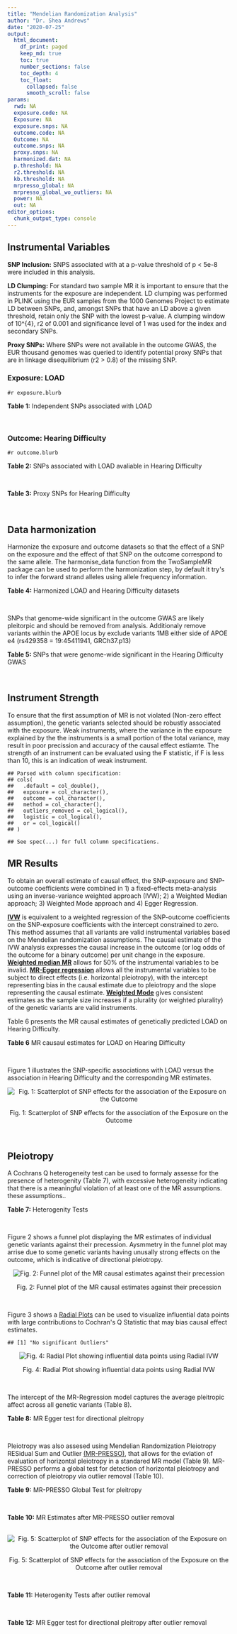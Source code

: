 ```yaml
---
title: "Mendelian Randomization Analysis"
author: "Dr. Shea Andrews"
date: "2020-07-25"
output:
  html_document:
    df_print: paged
    keep_md: true
    toc: true
    number_sections: false
    toc_depth: 4
    toc_float:
      collapsed: false
      smooth_scroll: false
params:
  rwd: NA
  exposure.code: NA
  Exposure: NA
  exposure.snps: NA
  outcome.code: NA
  Outcome: NA
  outcome.snps: NA
  proxy.snps: NA
  harmonized.dat: NA
  p.threshold: NA
  r2.threshold: NA
  kb.threshold: NA
  mrpresso_global: NA
  mrpresso_global_wo_outliers: NA
  power: NA
  out: NA
editor_options:
  chunk_output_type: console
---
```







## Instrumental Variables
**SNP Inclusion:** SNPS associated with at a p-value threshold of p < 5e-8 were included in this analysis.
<br>

**LD Clumping:** For standard two sample MR it is important to ensure that the instruments for the exposure are independent. LD clumping was performed in PLINK using the EUR samples from the 1000 Genomes Project to estimate LD between SNPs, and, amongst SNPs that have an LD above a given threshold, retain only the SNP with the lowest p-value. A clumping window of 10^{4}, r2 of 0.001 and significance level of 1 was used for the index and secondary SNPs.
<br>

**Proxy SNPs:** Where SNPs were not available in the outcome GWAS, the EUR thousand genomes was queried to identify potential proxy SNPs that are in linkage disequilibrium (r2 > 0.8) of the missing SNP.
<br>

### Exposure: LOAD
`#r exposure.blurb`
<br>

**Table 1:** Independent SNPs associated with LOAD
<div data-pagedtable="false">
  <script data-pagedtable-source type="application/json">
{"columns":[{"label":["SNP"],"name":[1],"type":["chr"],"align":["left"]},{"label":["CHROM"],"name":[2],"type":["dbl"],"align":["right"]},{"label":["POS"],"name":[3],"type":["dbl"],"align":["right"]},{"label":["REF"],"name":[4],"type":["chr"],"align":["left"]},{"label":["ALT"],"name":[5],"type":["chr"],"align":["left"]},{"label":["AF"],"name":[6],"type":["dbl"],"align":["right"]},{"label":["BETA"],"name":[7],"type":["dbl"],"align":["right"]},{"label":["SE"],"name":[8],"type":["dbl"],"align":["right"]},{"label":["Z"],"name":[9],"type":["dbl"],"align":["right"]},{"label":["P"],"name":[10],"type":["dbl"],"align":["right"]},{"label":["N"],"name":[11],"type":["dbl"],"align":["right"]},{"label":["TRAIT"],"name":[12],"type":["chr"],"align":["left"]}],"data":[{"1":"rs679515","2":"1","3":"207750568","4":"T","5":"C","6":"0.8126","7":"-0.1508","8":"0.0183","9":"-8.240440","10":"1.555000e-16","11":"63926","12":"LOAD"},{"1":"rs6733839","2":"2","3":"127892810","4":"C","5":"T","6":"0.4067","7":"0.1693","8":"0.0154","9":"10.993506","10":"4.022000e-28","11":"63926","12":"LOAD"},{"1":"rs34665982","2":"6","3":"32560306","4":"T","5":"C","6":"0.5213","7":"-0.0967","8":"0.0166","9":"-5.825300","10":"5.798000e-09","11":"63926","12":"LOAD"},{"1":"rs114812713","2":"6","3":"41034000","4":"G","5":"C","6":"0.0301","7":"0.2980","8":"0.0431","9":"6.914153","10":"4.467000e-12","11":"63926","12":"LOAD"},{"1":"rs1385742","2":"6","3":"47595155","4":"A","5":"T","6":"0.6344","7":"-0.0876","8":"0.0157","9":"-5.579620","10":"2.232000e-08","11":"63926","12":"LOAD"},{"1":"rs11767557","2":"7","3":"143109139","4":"T","5":"C","6":"0.1968","7":"-0.1028","8":"0.0182","9":"-5.648350","10":"1.561000e-08","11":"63926","12":"LOAD"},{"1":"rs73223431","2":"8","3":"27219987","4":"C","5":"T","6":"0.3669","7":"0.0936","8":"0.0153","9":"6.117647","10":"8.342000e-10","11":"63926","12":"LOAD"},{"1":"rs867230","2":"8","3":"27468503","4":"C","5":"A","6":"0.6029","7":"0.1333","8":"0.0158","9":"8.436709","10":"3.492000e-17","11":"63926","12":"LOAD"},{"1":"rs12416487","2":"10","3":"11721057","4":"A","5":"T","6":"0.6519","7":"0.0850","8":"0.0154","9":"5.519480","10":"3.417000e-08","11":"63926","12":"LOAD"},{"1":"rs3740688","2":"11","3":"47380340","4":"G","5":"T","6":"0.5524","7":"0.0935","8":"0.0144","9":"6.493056","10":"9.702000e-11","11":"63926","12":"LOAD"},{"1":"rs1582763","2":"11","3":"60021948","4":"G","5":"A","6":"0.3729","7":"-0.1232","8":"0.0149","9":"-8.268456","10":"1.186000e-16","11":"63926","12":"LOAD"},{"1":"rs3851179","2":"11","3":"85868640","4":"T","5":"C","6":"0.6410","7":"0.1198","8":"0.0148","9":"8.094590","10":"5.809000e-16","11":"63926","12":"LOAD"},{"1":"rs11218343","2":"11","3":"121435587","4":"T","5":"C","6":"0.0401","7":"-0.2053","8":"0.0369","9":"-5.563690","10":"2.633000e-08","11":"63926","12":"LOAD"},{"1":"rs12590654","2":"14","3":"92938855","4":"G","5":"A","6":"0.3353","7":"-0.0906","8":"0.0157","9":"-5.770701","10":"8.729000e-09","11":"63926","12":"LOAD"},{"1":"rs12151021","2":"19","3":"1050874","4":"A","5":"G","6":"0.6753","7":"-0.1071","8":"0.0169","9":"-6.337280","10":"2.562000e-10","11":"63926","12":"LOAD"},{"1":"rs111358663","2":"19","3":"45196958","4":"T","5":"A","6":"0.0111","7":"-0.5369","8":"0.0795","9":"-6.753459","10":"1.436000e-11","11":"63926","12":"LOAD"},{"1":"rs4803765","2":"19","3":"45358448","4":"C","5":"T","6":"0.0243","7":"0.7165","8":"0.0610","9":"11.745902","10":"7.131000e-32","11":"63926","12":"LOAD"},{"1":"rs12972156","2":"19","3":"45387459","4":"C","5":"G","6":"0.2027","7":"0.9653","8":"0.0189","9":"51.074100","10":"2.225074e-308","11":"63926","12":"LOAD"},{"1":"rs117310449","2":"19","3":"45393516","4":"C","5":"T","6":"0.0130","7":"0.9879","8":"0.0691","9":"14.296671","10":"2.275000e-46","11":"63926","12":"LOAD"},{"1":"rs73033507","2":"19","3":"45431403","4":"C","5":"T","6":"0.0239","7":"-0.3620","8":"0.0657","9":"-5.509893","10":"3.646000e-08","11":"63926","12":"LOAD"},{"1":"rs114533385","2":"19","3":"45436753","4":"C","5":"T","6":"0.0210","7":"0.8281","8":"0.0661","9":"12.527988","10":"5.434000e-36","11":"63926","12":"LOAD"},{"1":"rs139995984","2":"19","3":"45574482","4":"G","5":"C","6":"0.0155","7":"-0.5343","8":"0.0879","9":"-6.078498","10":"1.192000e-09","11":"63926","12":"LOAD"}],"options":{"columns":{"min":{},"max":[10]},"rows":{"min":[10],"max":[10]},"pages":{}}}
  </script>
</div>
<br>

### Outcome: Hearing Difficulty
`#r outcome.blurb`
<br>

**Table 2:** SNPs associated with LOAD avaliable in Hearing Difficulty
<div data-pagedtable="false">
  <script data-pagedtable-source type="application/json">
{"columns":[{"label":["SNP"],"name":[1],"type":["chr"],"align":["left"]},{"label":["CHROM"],"name":[2],"type":["dbl"],"align":["right"]},{"label":["POS"],"name":[3],"type":["dbl"],"align":["right"]},{"label":["REF"],"name":[4],"type":["chr"],"align":["left"]},{"label":["ALT"],"name":[5],"type":["chr"],"align":["left"]},{"label":["AF"],"name":[6],"type":["dbl"],"align":["right"]},{"label":["BETA"],"name":[7],"type":["dbl"],"align":["right"]},{"label":["SE"],"name":[8],"type":["dbl"],"align":["right"]},{"label":["Z"],"name":[9],"type":["dbl"],"align":["right"]},{"label":["P"],"name":[10],"type":["dbl"],"align":["right"]},{"label":["N"],"name":[11],"type":["dbl"],"align":["right"]},{"label":["TRAIT"],"name":[12],"type":["chr"],"align":["left"]}],"data":[{"1":"rs679515","2":"1","3":"207750568","4":"T","5":"C","6":"0.822475","7":"-0.002313600","8":"0.00172481","9":"-1.341370","10":"0.180","11":"250389","12":"Hearing_Difficulty"},{"1":"rs6733839","2":"2","3":"127892810","4":"C","5":"T","6":"0.392564","7":"0.002783530","8":"0.00137094","9":"2.030380","10":"0.042","11":"250389","12":"Hearing_Difficulty"},{"1":"rs34665982","2":"6","3":"32560306","4":"T","5":"C","6":"0.560524","7":"0.001473400","8":"0.00132923","9":"1.108460","10":"0.270","11":"250389","12":"Hearing_Difficulty"},{"1":"rs114812713","2":"6","3":"41034000","4":"G","5":"C","6":"0.026655","7":"0.004620500","8":"0.00416719","9":"1.108780","10":"0.270","11":"250389","12":"Hearing_Difficulty"},{"1":"rs1385742","2":"6","3":"47595155","4":"A","5":"T","6":"0.647132","7":"-0.001163960","8":"0.00139644","9":"-0.833520","10":"0.400","11":"250389","12":"Hearing_Difficulty"},{"1":"rs11767557","2":"7","3":"143109139","4":"T","5":"C","6":"0.214293","7":"-0.000904002","8":"0.00160615","9":"-0.562838","10":"0.570","11":"250389","12":"Hearing_Difficulty"},{"1":"rs73223431","2":"8","3":"27219987","4":"C","5":"T","6":"0.366373","7":"-0.000432550","8":"0.00137058","9":"-0.315596","10":"0.750","11":"250389","12":"Hearing_Difficulty"},{"1":"rs867230","2":"8","3":"27468503","4":"C","5":"A","6":"0.586828","7":"0.002898550","8":"0.00135090","9":"2.145640","10":"0.032","11":"250389","12":"Hearing_Difficulty"},{"1":"rs12416487","2":"10","3":"11721057","4":"A","5":"T","6":"0.657233","7":"-0.002473270","8":"0.00139040","9":"-1.778820","10":"0.075","11":"250389","12":"Hearing_Difficulty"},{"1":"rs3740688","2":"11","3":"47380340","4":"G","5":"T","6":"0.544018","7":"0.002175910","8":"0.00132806","9":"1.638410","10":"0.100","11":"250389","12":"Hearing_Difficulty"},{"1":"rs1582763","2":"11","3":"60021948","4":"G","5":"A","6":"0.380316","7":"-0.003224680","8":"0.00135984","9":"-2.371370","10":"0.018","11":"250389","12":"Hearing_Difficulty"},{"1":"rs3851179","2":"11","3":"85868640","4":"T","5":"C","6":"0.628284","7":"-0.000187229","8":"0.00136368","9":"-0.137297","10":"0.890","11":"250389","12":"Hearing_Difficulty"},{"1":"rs11218343","2":"11","3":"121435587","4":"T","5":"C","6":"0.037339","7":"0.001421820","8":"0.00348571","9":"0.407900","10":"0.680","11":"250389","12":"Hearing_Difficulty"},{"1":"rs12590654","2":"14","3":"92938855","4":"G","5":"A","6":"0.339705","7":"0.002277520","8":"0.00140235","9":"1.624070","10":"0.100","11":"250389","12":"Hearing_Difficulty"},{"1":"rs12151021","2":"19","3":"1050874","4":"A","5":"G","6":"0.674505","7":"0.001812200","8":"0.00141490","9":"1.280800","10":"0.200","11":"250389","12":"Hearing_Difficulty"},{"1":"rs111358663","2":"19","3":"45196958","4":"T","5":"A","6":"0.015890","7":"0.007170420","8":"0.00536153","9":"1.337380","10":"0.180","11":"250389","12":"Hearing_Difficulty"},{"1":"rs4803765","2":"19","3":"45358448","4":"C","5":"T","6":"0.009395","7":"0.005230240","8":"0.00760186","9":"0.688021","10":"0.490","11":"250389","12":"Hearing_Difficulty"},{"1":"rs12972156","2":"19","3":"45387459","4":"C","5":"G","6":"0.148626","7":"0.001232550","8":"0.00187061","9":"0.658903","10":"0.510","11":"250389","12":"Hearing_Difficulty"},{"1":"rs117310449","2":"19","3":"45393516","4":"C","5":"T","6":"0.011970","7":"-0.004624800","8":"0.00610451","9":"-0.757604","10":"0.450","11":"250389","12":"Hearing_Difficulty"},{"1":"rs73033507","2":"19","3":"45431403","4":"C","5":"T","6":"0.038781","7":"0.003775510","8":"0.00347531","9":"1.086380","10":"0.280","11":"250389","12":"Hearing_Difficulty"},{"1":"rs114533385","2":"19","3":"45436753","4":"C","5":"T","6":"0.011043","7":"0.000671419","8":"0.00650306","9":"0.103247","10":"0.920","11":"250389","12":"Hearing_Difficulty"},{"1":"rs139995984","2":"19","3":"45574482","4":"G","5":"C","6":"0.013652","7":"-0.003783860","8":"0.00635591","9":"-0.595329","10":"0.550","11":"250389","12":"Hearing_Difficulty"}],"options":{"columns":{"min":{},"max":[10]},"rows":{"min":[10],"max":[10]},"pages":{}}}
  </script>
</div>
<br>

**Table 3:** Proxy SNPs for Hearing Difficulty
<div data-pagedtable="false">
  <script data-pagedtable-source type="application/json">
{"columns":[{"label":["proxy.outcome"],"name":[1],"type":["lgl"],"align":["right"]},{"label":["target_snp"],"name":[2],"type":["lgl"],"align":["right"]},{"label":["proxy_snp"],"name":[3],"type":["lgl"],"align":["right"]},{"label":["ld.r2"],"name":[4],"type":["lgl"],"align":["right"]},{"label":["Dprime"],"name":[5],"type":["lgl"],"align":["right"]},{"label":["ref.proxy"],"name":[6],"type":["lgl"],"align":["right"]},{"label":["alt.proxy"],"name":[7],"type":["lgl"],"align":["right"]},{"label":["CHROM"],"name":[8],"type":["lgl"],"align":["right"]},{"label":["POS"],"name":[9],"type":["lgl"],"align":["right"]},{"label":["ALT.proxy"],"name":[10],"type":["lgl"],"align":["right"]},{"label":["REF.proxy"],"name":[11],"type":["lgl"],"align":["right"]},{"label":["AF"],"name":[12],"type":["lgl"],"align":["right"]},{"label":["BETA"],"name":[13],"type":["lgl"],"align":["right"]},{"label":["SE"],"name":[14],"type":["lgl"],"align":["right"]},{"label":["P"],"name":[15],"type":["lgl"],"align":["right"]},{"label":["N"],"name":[16],"type":["lgl"],"align":["right"]},{"label":["ref"],"name":[17],"type":["lgl"],"align":["right"]},{"label":["alt"],"name":[18],"type":["lgl"],"align":["right"]},{"label":["ALT"],"name":[19],"type":["lgl"],"align":["right"]},{"label":["REF"],"name":[20],"type":["lgl"],"align":["right"]},{"label":["PHASE"],"name":[21],"type":["lgl"],"align":["right"]}],"data":[{"1":"NA","2":"NA","3":"NA","4":"NA","5":"NA","6":"NA","7":"NA","8":"NA","9":"NA","10":"NA","11":"NA","12":"NA","13":"NA","14":"NA","15":"NA","16":"NA","17":"NA","18":"NA","19":"NA","20":"NA","21":"NA"}],"options":{"columns":{"min":{},"max":[10]},"rows":{"min":[10],"max":[10]},"pages":{}}}
  </script>
</div>
<br>

## Data harmonization
Harmonize the exposure and outcome datasets so that the effect of a SNP on the exposure and the effect of that SNP on the outcome correspond to the same allele. The harmonise_data function from the TwoSampleMR package can be used to perform the harmonization step, by default it try's to infer the forward strand alleles using allele frequency information.
<br>

**Table 4:** Harmonized LOAD and Hearing Difficulty datasets
<div data-pagedtable="false">
  <script data-pagedtable-source type="application/json">
{"columns":[{"label":["SNP"],"name":[1],"type":["chr"],"align":["left"]},{"label":["effect_allele.exposure"],"name":[2],"type":["chr"],"align":["left"]},{"label":["other_allele.exposure"],"name":[3],"type":["chr"],"align":["left"]},{"label":["effect_allele.outcome"],"name":[4],"type":["chr"],"align":["left"]},{"label":["other_allele.outcome"],"name":[5],"type":["chr"],"align":["left"]},{"label":["beta.exposure"],"name":[6],"type":["dbl"],"align":["right"]},{"label":["beta.outcome"],"name":[7],"type":["dbl"],"align":["right"]},{"label":["eaf.exposure"],"name":[8],"type":["dbl"],"align":["right"]},{"label":["eaf.outcome"],"name":[9],"type":["dbl"],"align":["right"]},{"label":["remove"],"name":[10],"type":["lgl"],"align":["right"]},{"label":["palindromic"],"name":[11],"type":["lgl"],"align":["right"]},{"label":["ambiguous"],"name":[12],"type":["lgl"],"align":["right"]},{"label":["id.outcome"],"name":[13],"type":["chr"],"align":["left"]},{"label":["chr.outcome"],"name":[14],"type":["dbl"],"align":["right"]},{"label":["pos.outcome"],"name":[15],"type":["dbl"],"align":["right"]},{"label":["se.outcome"],"name":[16],"type":["dbl"],"align":["right"]},{"label":["z.outcome"],"name":[17],"type":["dbl"],"align":["right"]},{"label":["pval.outcome"],"name":[18],"type":["dbl"],"align":["right"]},{"label":["samplesize.outcome"],"name":[19],"type":["dbl"],"align":["right"]},{"label":["outcome"],"name":[20],"type":["chr"],"align":["left"]},{"label":["mr_keep.outcome"],"name":[21],"type":["lgl"],"align":["right"]},{"label":["pval_origin.outcome"],"name":[22],"type":["chr"],"align":["left"]},{"label":["chr.exposure"],"name":[23],"type":["dbl"],"align":["right"]},{"label":["pos.exposure"],"name":[24],"type":["dbl"],"align":["right"]},{"label":["se.exposure"],"name":[25],"type":["dbl"],"align":["right"]},{"label":["z.exposure"],"name":[26],"type":["dbl"],"align":["right"]},{"label":["pval.exposure"],"name":[27],"type":["dbl"],"align":["right"]},{"label":["samplesize.exposure"],"name":[28],"type":["dbl"],"align":["right"]},{"label":["exposure"],"name":[29],"type":["chr"],"align":["left"]},{"label":["mr_keep.exposure"],"name":[30],"type":["lgl"],"align":["right"]},{"label":["pval_origin.exposure"],"name":[31],"type":["chr"],"align":["left"]},{"label":["id.exposure"],"name":[32],"type":["chr"],"align":["left"]},{"label":["action"],"name":[33],"type":["dbl"],"align":["right"]},{"label":["mr_keep"],"name":[34],"type":["lgl"],"align":["right"]},{"label":["pt"],"name":[35],"type":["dbl"],"align":["right"]},{"label":["pleitropy_keep"],"name":[36],"type":["lgl"],"align":["right"]},{"label":["mrpresso_RSSobs"],"name":[37],"type":["dbl"],"align":["right"]},{"label":["mrpresso_pval"],"name":[38],"type":["dbl"],"align":["right"]},{"label":["mrpresso_keep"],"name":[39],"type":["lgl"],"align":["right"]}],"data":[{"1":"rs111358663","2":"A","3":"T","4":"A","5":"T","6":"-0.5369","7":"0.007170420","8":"0.0111","9":"0.015890","10":"FALSE","11":"TRUE","12":"FALSE","13":"EtNICx","14":"19","15":"45196958","16":"0.00536153","17":"1.337380","18":"0.180","19":"250389","20":"Wells2019hdiff","21":"TRUE","22":"reported","23":"19","24":"45196958","25":"0.0795","26":"-6.753459","27":"1.436e-11","28":"63926","29":"Kunkle2019load","30":"TRUE","31":"reported","32":"nxN7Xd","33":"2","34":"TRUE","35":"5e-08","36":"FALSE","37":"NA","38":"NA","39":"NA"},{"1":"rs11218343","2":"C","3":"T","4":"C","5":"T","6":"-0.2053","7":"0.001421820","8":"0.0401","9":"0.037339","10":"FALSE","11":"FALSE","12":"FALSE","13":"EtNICx","14":"11","15":"121435587","16":"0.00348571","17":"0.407900","18":"0.680","19":"250389","20":"Wells2019hdiff","21":"TRUE","22":"reported","23":"11","24":"121435587","25":"0.0369","26":"-5.563690","27":"2.633e-08","28":"63926","29":"Kunkle2019load","30":"TRUE","31":"reported","32":"nxN7Xd","33":"2","34":"TRUE","35":"5e-08","36":"TRUE","37":"8.446995e-06","38":"1.0000","39":"TRUE"},{"1":"rs114533385","2":"T","3":"C","4":"T","5":"C","6":"0.8281","7":"0.000671419","8":"0.0210","9":"0.011043","10":"FALSE","11":"FALSE","12":"FALSE","13":"EtNICx","14":"19","15":"45436753","16":"0.00650306","17":"0.103247","18":"0.920","19":"250389","20":"Wells2019hdiff","21":"TRUE","22":"reported","23":"19","24":"45436753","25":"0.0661","26":"12.527988","27":"5.434e-36","28":"63926","29":"Kunkle2019load","30":"TRUE","31":"reported","32":"nxN7Xd","33":"2","34":"TRUE","35":"5e-08","36":"FALSE","37":"NA","38":"NA","39":"NA"},{"1":"rs114812713","2":"C","3":"G","4":"C","5":"G","6":"0.2980","7":"0.004620500","8":"0.0301","9":"0.026655","10":"FALSE","11":"TRUE","12":"FALSE","13":"EtNICx","14":"6","15":"41034000","16":"0.00416719","17":"1.108780","18":"0.270","19":"250389","20":"Wells2019hdiff","21":"TRUE","22":"reported","23":"6","24":"41034000","25":"0.0431","26":"6.914153","27":"4.467e-12","28":"63926","29":"Kunkle2019load","30":"TRUE","31":"reported","32":"nxN7Xd","33":"2","34":"TRUE","35":"5e-08","36":"TRUE","37":"7.689907e-06","38":"1.0000","39":"TRUE"},{"1":"rs117310449","2":"T","3":"C","4":"T","5":"C","6":"0.9879","7":"-0.004624800","8":"0.0130","9":"0.011970","10":"FALSE","11":"FALSE","12":"FALSE","13":"EtNICx","14":"19","15":"45393516","16":"0.00610451","17":"-0.757604","18":"0.450","19":"250389","20":"Wells2019hdiff","21":"TRUE","22":"reported","23":"19","24":"45393516","25":"0.0691","26":"14.296671","27":"2.275e-46","28":"63926","29":"Kunkle2019load","30":"TRUE","31":"reported","32":"nxN7Xd","33":"2","34":"TRUE","35":"5e-08","36":"FALSE","37":"NA","38":"NA","39":"NA"},{"1":"rs11767557","2":"C","3":"T","4":"C","5":"T","6":"-0.1028","7":"-0.000904002","8":"0.1968","9":"0.214293","10":"FALSE","11":"FALSE","12":"FALSE","13":"EtNICx","14":"7","15":"143109139","16":"0.00160615","17":"-0.562838","18":"0.570","19":"250389","20":"Wells2019hdiff","21":"TRUE","22":"reported","23":"7","24":"143109139","25":"0.0182","26":"-5.648350","27":"1.561e-08","28":"63926","29":"Kunkle2019load","30":"TRUE","31":"reported","32":"nxN7Xd","33":"2","34":"TRUE","35":"5e-08","36":"TRUE","37":"5.031461e-08","38":"1.0000","39":"TRUE"},{"1":"rs12151021","2":"G","3":"A","4":"G","5":"A","6":"-0.1071","7":"0.001812200","8":"0.6753","9":"0.674505","10":"FALSE","11":"FALSE","12":"FALSE","13":"EtNICx","14":"19","15":"1050874","16":"0.00141490","17":"1.280800","18":"0.200","19":"250389","20":"Wells2019hdiff","21":"TRUE","22":"reported","23":"19","24":"1050874","25":"0.0169","26":"-6.337280","27":"2.562e-10","28":"63926","29":"Kunkle2019load","30":"TRUE","31":"reported","32":"nxN7Xd","33":"2","34":"TRUE","35":"5e-08","36":"TRUE","37":"7.264688e-06","38":"0.8730","39":"TRUE"},{"1":"rs12416487","2":"T","3":"A","4":"T","5":"A","6":"0.0850","7":"-0.002473270","8":"0.6519","9":"0.657233","10":"FALSE","11":"TRUE","12":"FALSE","13":"EtNICx","14":"10","15":"11721057","16":"0.00139040","17":"-1.778820","18":"0.075","19":"250389","20":"Wells2019hdiff","21":"TRUE","22":"reported","23":"10","24":"11721057","25":"0.0154","26":"5.519480","27":"3.417e-08","28":"63926","29":"Kunkle2019load","30":"TRUE","31":"reported","32":"nxN7Xd","33":"2","34":"TRUE","35":"5e-08","36":"TRUE","37":"1.004747e-05","38":"0.4005","39":"TRUE"},{"1":"rs12590654","2":"A","3":"G","4":"A","5":"G","6":"-0.0906","7":"0.002277520","8":"0.3353","9":"0.339705","10":"FALSE","11":"FALSE","12":"FALSE","13":"EtNICx","14":"14","15":"92938855","16":"0.00140235","17":"1.624070","18":"0.100","19":"250389","20":"Wells2019hdiff","21":"TRUE","22":"reported","23":"14","24":"92938855","25":"0.0157","26":"-5.770701","27":"8.729e-09","28":"63926","29":"Kunkle2019load","30":"TRUE","31":"reported","32":"nxN7Xd","33":"2","34":"TRUE","35":"5e-08","36":"TRUE","37":"9.118383e-06","38":"0.5265","39":"TRUE"},{"1":"rs12972156","2":"G","3":"C","4":"G","5":"C","6":"0.9653","7":"0.001232550","8":"0.2027","9":"0.148626","10":"FALSE","11":"TRUE","12":"FALSE","13":"EtNICx","14":"19","15":"45387459","16":"0.00187061","17":"0.658903","18":"0.510","19":"250389","20":"Wells2019hdiff","21":"TRUE","22":"reported","23":"19","24":"45387459","25":"0.0189","26":"51.074100","27":"1.000e-200","28":"63926","29":"Kunkle2019load","30":"TRUE","31":"reported","32":"nxN7Xd","33":"2","34":"TRUE","35":"5e-08","36":"FALSE","37":"NA","38":"NA","39":"NA"},{"1":"rs1385742","2":"T","3":"A","4":"T","5":"A","6":"-0.0876","7":"-0.001163960","8":"0.6344","9":"0.647132","10":"FALSE","11":"TRUE","12":"FALSE","13":"EtNICx","14":"6","15":"47595155","16":"0.00139644","17":"-0.833520","18":"0.400","19":"250389","20":"Wells2019hdiff","21":"TRUE","22":"reported","23":"6","24":"47595155","25":"0.0157","26":"-5.579620","27":"2.232e-08","28":"63926","29":"Kunkle2019load","30":"TRUE","31":"reported","32":"nxN7Xd","33":"2","34":"TRUE","35":"5e-08","36":"TRUE","37":"3.620118e-07","38":"1.0000","39":"TRUE"},{"1":"rs139995984","2":"C","3":"G","4":"C","5":"G","6":"-0.5343","7":"-0.003783860","8":"0.0155","9":"0.013652","10":"FALSE","11":"TRUE","12":"FALSE","13":"EtNICx","14":"19","15":"45574482","16":"0.00635591","17":"-0.595329","18":"0.550","19":"250389","20":"Wells2019hdiff","21":"TRUE","22":"reported","23":"19","24":"45574482","25":"0.0879","26":"-6.078498","27":"1.192e-09","28":"63926","29":"Kunkle2019load","30":"TRUE","31":"reported","32":"nxN7Xd","33":"2","34":"TRUE","35":"5e-08","36":"FALSE","37":"NA","38":"NA","39":"NA"},{"1":"rs1582763","2":"A","3":"G","4":"A","5":"G","6":"-0.1232","7":"-0.003224680","8":"0.3729","9":"0.380316","10":"FALSE","11":"FALSE","12":"FALSE","13":"EtNICx","14":"11","15":"60021948","16":"0.00135984","17":"-2.371370","18":"0.018","19":"250389","20":"Wells2019hdiff","21":"TRUE","22":"reported","23":"11","24":"60021948","25":"0.0149","26":"-8.268456","27":"1.186e-16","28":"63926","29":"Kunkle2019load","30":"TRUE","31":"reported","32":"nxN7Xd","33":"2","34":"TRUE","35":"5e-08","36":"TRUE","37":"6.909318e-06","38":"0.8415","39":"TRUE"},{"1":"rs34665982","2":"C","3":"T","4":"C","5":"T","6":"-0.0967","7":"0.001473400","8":"0.5213","9":"0.560524","10":"FALSE","11":"FALSE","12":"FALSE","13":"EtNICx","14":"6","15":"32560306","16":"0.00132923","17":"1.108460","18":"0.270","19":"250389","20":"Wells2019hdiff","21":"TRUE","22":"reported","23":"6","24":"32560306","25":"0.0166","26":"-5.825300","27":"5.798e-09","28":"63926","29":"Kunkle2019load","30":"TRUE","31":"reported","32":"nxN7Xd","33":"2","34":"TRUE","35":"5e-08","36":"TRUE","37":"5.057897e-06","38":"1.0000","39":"TRUE"},{"1":"rs3740688","2":"T","3":"G","4":"T","5":"G","6":"0.0935","7":"0.002175910","8":"0.5524","9":"0.544018","10":"FALSE","11":"FALSE","12":"FALSE","13":"EtNICx","14":"11","15":"47380340","16":"0.00132806","17":"1.638410","18":"0.100","19":"250389","20":"Wells2019hdiff","21":"TRUE","22":"reported","23":"11","24":"47380340","25":"0.0144","26":"6.493056","27":"9.702e-11","28":"63926","29":"Kunkle2019load","30":"TRUE","31":"reported","32":"nxN7Xd","33":"2","34":"TRUE","35":"5e-08","36":"TRUE","37":"2.674111e-06","38":"1.0000","39":"TRUE"},{"1":"rs3851179","2":"C","3":"T","4":"C","5":"T","6":"0.1198","7":"-0.000187229","8":"0.6410","9":"0.628284","10":"FALSE","11":"FALSE","12":"FALSE","13":"EtNICx","14":"11","15":"85868640","16":"0.00136368","17":"-0.137297","18":"0.890","19":"250389","20":"Wells2019hdiff","21":"TRUE","22":"reported","23":"11","24":"85868640","25":"0.0148","26":"8.094590","27":"5.809e-16","28":"63926","29":"Kunkle2019load","30":"TRUE","31":"reported","32":"nxN7Xd","33":"2","34":"TRUE","35":"5e-08","36":"TRUE","37":"1.165646e-06","38":"1.0000","39":"TRUE"},{"1":"rs4803765","2":"T","3":"C","4":"T","5":"C","6":"0.7165","7":"0.005230240","8":"0.0243","9":"0.009395","10":"FALSE","11":"FALSE","12":"FALSE","13":"EtNICx","14":"19","15":"45358448","16":"0.00760186","17":"0.688021","18":"0.490","19":"250389","20":"Wells2019hdiff","21":"TRUE","22":"reported","23":"19","24":"45358448","25":"0.0610","26":"11.745902","27":"7.131e-32","28":"63926","29":"Kunkle2019load","30":"TRUE","31":"reported","32":"nxN7Xd","33":"2","34":"TRUE","35":"5e-08","36":"FALSE","37":"NA","38":"NA","39":"NA"},{"1":"rs6733839","2":"T","3":"C","4":"T","5":"C","6":"0.1693","7":"0.002783530","8":"0.4067","9":"0.392564","10":"FALSE","11":"FALSE","12":"FALSE","13":"EtNICx","14":"2","15":"127892810","16":"0.00137094","17":"2.030380","18":"0.042","19":"250389","20":"Wells2019hdiff","21":"TRUE","22":"reported","23":"2","24":"127892810","25":"0.0154","26":"10.993506","27":"4.022e-28","28":"63926","29":"Kunkle2019load","30":"TRUE","31":"reported","32":"nxN7Xd","33":"2","34":"TRUE","35":"5e-08","36":"TRUE","37":"3.874082e-06","38":"1.0000","39":"TRUE"},{"1":"rs679515","2":"C","3":"T","4":"C","5":"T","6":"-0.1508","7":"-0.002313600","8":"0.8126","9":"0.822475","10":"FALSE","11":"FALSE","12":"FALSE","13":"EtNICx","14":"1","15":"207750568","16":"0.00172481","17":"-1.341370","18":"0.180","19":"250389","20":"Wells2019hdiff","21":"TRUE","22":"reported","23":"1","24":"207750568","25":"0.0183","26":"-8.240440","27":"1.555e-16","28":"63926","29":"Kunkle2019load","30":"TRUE","31":"reported","32":"nxN7Xd","33":"2","34":"TRUE","35":"5e-08","36":"TRUE","37":"2.010131e-06","38":"1.0000","39":"TRUE"},{"1":"rs73033507","2":"T","3":"C","4":"T","5":"C","6":"-0.3620","7":"0.003775510","8":"0.0239","9":"0.038781","10":"FALSE","11":"FALSE","12":"FALSE","13":"EtNICx","14":"19","15":"45431403","16":"0.00347531","17":"1.086380","18":"0.280","19":"250389","20":"Wells2019hdiff","21":"TRUE","22":"reported","23":"19","24":"45431403","25":"0.0657","26":"-5.509893","27":"3.646e-08","28":"63926","29":"Kunkle2019load","30":"TRUE","31":"reported","32":"nxN7Xd","33":"2","34":"TRUE","35":"5e-08","36":"FALSE","37":"NA","38":"NA","39":"NA"},{"1":"rs73223431","2":"T","3":"C","4":"T","5":"C","6":"0.0936","7":"-0.000432550","8":"0.3669","9":"0.366373","10":"FALSE","11":"FALSE","12":"FALSE","13":"EtNICx","14":"8","15":"27219987","16":"0.00137058","17":"-0.315596","18":"0.750","19":"250389","20":"Wells2019hdiff","21":"TRUE","22":"reported","23":"8","24":"27219987","25":"0.0153","26":"6.117647","27":"8.342e-10","28":"63926","29":"Kunkle2019load","30":"TRUE","31":"reported","32":"nxN7Xd","33":"2","34":"TRUE","35":"5e-08","36":"TRUE","37":"1.245160e-06","38":"1.0000","39":"TRUE"},{"1":"rs867230","2":"A","3":"C","4":"A","5":"C","6":"0.1333","7":"0.002898550","8":"0.6029","9":"0.586828","10":"FALSE","11":"FALSE","12":"FALSE","13":"EtNICx","14":"8","15":"27468503","16":"0.00135090","17":"2.145640","18":"0.032","19":"250389","20":"Wells2019hdiff","21":"TRUE","22":"reported","23":"8","24":"27468503","25":"0.0158","26":"8.436709","27":"3.492e-17","28":"63926","29":"Kunkle2019load","30":"TRUE","31":"reported","32":"nxN7Xd","33":"2","34":"TRUE","35":"5e-08","36":"TRUE","37":"5.003561e-06","38":"1.0000","39":"TRUE"}],"options":{"columns":{"min":{},"max":[10]},"rows":{"min":[10],"max":[10]},"pages":{}}}
  </script>
</div>
<br>

SNPs that genome-wide significant in the outcome GWAS are likely pleitorpic and should be removed from analysis. Additionaly remove variants within the APOE locus by exclude variants 1MB either side of APOE e4 (rs429358 = 19:45411941, GRCh37.p13)
<br>


**Table 5:** SNPs that were genome-wide significant in the Hearing Difficulty GWAS
<div data-pagedtable="false">
  <script data-pagedtable-source type="application/json">
{"columns":[{"label":["SNP"],"name":[1],"type":["chr"],"align":["left"]},{"label":["chr.outcome"],"name":[2],"type":["dbl"],"align":["right"]},{"label":["pos.outcome"],"name":[3],"type":["dbl"],"align":["right"]},{"label":["pval.exposure"],"name":[4],"type":["dbl"],"align":["right"]},{"label":["pval.outcome"],"name":[5],"type":["dbl"],"align":["right"]}],"data":[{"1":"rs111358663","2":"19","3":"45196958","4":"1.436e-11","5":"0.18"},{"1":"rs114533385","2":"19","3":"45436753","4":"5.434e-36","5":"0.92"},{"1":"rs117310449","2":"19","3":"45393516","4":"2.275e-46","5":"0.45"},{"1":"rs12972156","2":"19","3":"45387459","4":"1.000e-200","5":"0.51"},{"1":"rs139995984","2":"19","3":"45574482","4":"1.192e-09","5":"0.55"},{"1":"rs4803765","2":"19","3":"45358448","4":"7.131e-32","5":"0.49"},{"1":"rs73033507","2":"19","3":"45431403","4":"3.646e-08","5":"0.28"}],"options":{"columns":{"min":{},"max":[10]},"rows":{"min":[10],"max":[10]},"pages":{}}}
  </script>
</div>
<br>


## Instrument Strength
To ensure that the first assumption of MR is not violated (Non-zero effect assumption), the genetic variants selected should be robustly associated with the exposure. Weak instruments, where the variance in the exposure explained by the the instruments is a small portion of the total variance, may result in poor precission and accuracy of the causal effect estiamte. The strength of an instrument can be evaluated using the F statistic, if F is less than 10, this is an indication of weak instrument.


```
## Parsed with column specification:
## cols(
##   .default = col_double(),
##   exposure = col_character(),
##   outcome = col_character(),
##   method = col_character(),
##   outliers_removed = col_logical(),
##   logistic = col_logical(),
##   or = col_logical()
## )
```

```
## See spec(...) for full column specifications.
```

<div data-pagedtable="false">
  <script data-pagedtable-source type="application/json">
{"columns":[{"label":["outliers_removed"],"name":[1],"type":["lgl"],"align":["right"]},{"label":["pve.exposure"],"name":[2],"type":["dbl"],"align":["right"]},{"label":["F"],"name":[3],"type":["dbl"],"align":["right"]},{"label":["Alpha"],"name":[4],"type":["dbl"],"align":["right"]},{"label":["NCP"],"name":[5],"type":["dbl"],"align":["right"]},{"label":["Power"],"name":[6],"type":["dbl"],"align":["right"]}],"data":[{"1":"FALSE","2":"0.01384395","3":"50.6745","4":"0.05","5":"4.501463","6":"0.5642518"}],"options":{"columns":{"min":{},"max":[10]},"rows":{"min":[10],"max":[10]},"pages":{}}}
  </script>
</div>

##  MR Results
To obtain an overall estimate of causal effect, the SNP-exposure and SNP-outcome coefficients were combined in 1) a fixed-effects meta-analysis using an inverse-variance weighted approach (IVW); 2) a Weighted Median approach; 3) Weighted Mode approach and 4) Egger Regression.


[**IVW**](https://doi.org/10.1002/gepi.21758) is equivalent to a weighted regression of the SNP-outcome coefficients on the SNP-exposure coefficients with the intercept constrained to zero. This method assumes that all variants are valid instrumental variables based on the Mendelian randomization assumptions. The causal estimate of the IVW analysis expresses the causal increase in the outcome (or log odds of the outcome for a binary outcome) per unit change in the exposure. [**Weighted median MR**](https://doi.org/10.1002/gepi.21965) allows for 50% of the instrumental variables to be invalid. [**MR-Egger regression**](https://doi.org/10.1093/ije/dyw220) allows all the instrumental variables to be subject to direct effects (i.e. horizontal pleiotropy), with the intercept representing bias in the causal estimate due to pleiotropy and the slope representing the causal estimate. [**Weighted Mode**](https://doi.org/10.1093/ije/dyx102) gives consistent estimates as the sample size increases if a plurality (or weighted plurality) of the genetic variants are valid instruments.
<br>



Table 6 presents the MR causal estimates of genetically predicted LOAD on Hearing Difficulty.
<br>

**Table 6** MR causaul estimates for LOAD on Hearing Difficulty
<div data-pagedtable="false">
  <script data-pagedtable-source type="application/json">
{"columns":[{"label":["id.exposure"],"name":[1],"type":["chr"],"align":["left"]},{"label":["id.outcome"],"name":[2],"type":["chr"],"align":["left"]},{"label":["outcome"],"name":[3],"type":["fctr"],"align":["left"]},{"label":["exposure"],"name":[4],"type":["fctr"],"align":["left"]},{"label":["method"],"name":[5],"type":["fctr"],"align":["left"]},{"label":["nsnp"],"name":[6],"type":["int"],"align":["right"]},{"label":["b"],"name":[7],"type":["dbl"],"align":["right"]},{"label":["se"],"name":[8],"type":["dbl"],"align":["right"]},{"label":["pval"],"name":[9],"type":["dbl"],"align":["right"]}],"data":[{"1":"nxN7Xd","2":"EtNICx","3":"Wells2019hdiff","4":"Kunkle2019load","5":"Inverse variance weighted (fixed effects)","6":"15","7":"0.006707168","8":"0.003266421","9":"0.040036811"},{"1":"nxN7Xd","2":"EtNICx","3":"Wells2019hdiff","4":"Kunkle2019load","5":"Weighted median","6":"15","7":"0.015257402","8":"0.004915796","9":"0.001910846"},{"1":"nxN7Xd","2":"EtNICx","3":"Wells2019hdiff","4":"Kunkle2019load","5":"Weighted mode","6":"15","7":"0.017152720","8":"0.006462183","9":"0.018869160"},{"1":"nxN7Xd","2":"EtNICx","3":"Wells2019hdiff","4":"Kunkle2019load","5":"MR Egger","6":"15","7":"0.035585535","8":"0.014989802","9":"0.033684461"}],"options":{"columns":{"min":{},"max":[10]},"rows":{"min":[10],"max":[10]},"pages":{}}}
  </script>
</div>
<br>

Figure 1 illustrates the SNP-specific associations with LOAD versus the association in Hearing Difficulty and the corresponding MR estimates.
<br>

<div class="figure" style="text-align: center">
<img src="/sc/arion/projects/LOAD/shea/Projects/MR_ADPhenome/results/MR_ADbidir/Kunkle2019load/Wells2019hdiff/Kunkle2019load_5e-8_Wells2019hdiff_MR_Analaysis_files/figure-html/scatter_plot-1.png" alt="Fig. 1: Scatterplot of SNP effects for the association of the Exposure on the Outcome"  />
<p class="caption">Fig. 1: Scatterplot of SNP effects for the association of the Exposure on the Outcome</p>
</div>
<br>


## Pleiotropy
A Cochrans Q heterogeneity test can be used to formaly assesse for the presence of heterogenity (Table 7), with excessive heterogeneity indicating that there is a meaningful violation of at least one of the MR assumptions.
these assumptions..
<br>

**Table 7:** Heterogenity Tests
<div data-pagedtable="false">
  <script data-pagedtable-source type="application/json">
{"columns":[{"label":["id.exposure"],"name":[1],"type":["chr"],"align":["left"]},{"label":["id.outcome"],"name":[2],"type":["chr"],"align":["left"]},{"label":["outcome"],"name":[3],"type":["fctr"],"align":["left"]},{"label":["exposure"],"name":[4],"type":["fctr"],"align":["left"]},{"label":["method"],"name":[5],"type":["fctr"],"align":["left"]},{"label":["Q"],"name":[6],"type":["dbl"],"align":["right"]},{"label":["Q_df"],"name":[7],"type":["dbl"],"align":["right"]},{"label":["Q_pval"],"name":[8],"type":["dbl"],"align":["right"]}],"data":[{"1":"nxN7Xd","2":"EtNICx","3":"Wells2019hdiff","4":"Kunkle2019load","5":"MR Egger","6":"19.73992","7":"13","8":"0.10188771"},{"1":"nxN7Xd","2":"EtNICx","3":"Wells2019hdiff","4":"Kunkle2019load","5":"Inverse variance weighted","6":"25.81366","7":"14","8":"0.02733468"}],"options":{"columns":{"min":{},"max":[10]},"rows":{"min":[10],"max":[10]},"pages":{}}}
  </script>
</div>
<br>

Figure 2 shows a funnel plot displaying the MR estimates of individual genetic variants against their precession. Aysmmetry in the funnel plot may arrise due to some genetic variants having unusally strong effects on the outcome, which is indicative of directional pleiotropy.
<br>

<div class="figure" style="text-align: center">
<img src="/sc/arion/projects/LOAD/shea/Projects/MR_ADPhenome/results/MR_ADbidir/Kunkle2019load/Wells2019hdiff/Kunkle2019load_5e-8_Wells2019hdiff_MR_Analaysis_files/figure-html/funnel_plot-1.png" alt="Fig. 2: Funnel plot of the MR causal estimates against their precession"  />
<p class="caption">Fig. 2: Funnel plot of the MR causal estimates against their precession</p>
</div>
<br>

Figure 3 shows a [Radial Plots](https://github.com/WSpiller/RadialMR) can be used to visualize influential data points with large contributions to Cochran's Q Statistic that may bias causal effect estimates.




```
## [1] "No significant Outliers"
```

<div class="figure" style="text-align: center">
<img src="/sc/arion/projects/LOAD/shea/Projects/MR_ADPhenome/results/MR_ADbidir/Kunkle2019load/Wells2019hdiff/Kunkle2019load_5e-8_Wells2019hdiff_MR_Analaysis_files/figure-html/Radial_Plot-1.png" alt="Fig. 4: Radial Plot showing influential data points using Radial IVW"  />
<p class="caption">Fig. 4: Radial Plot showing influential data points using Radial IVW</p>
</div>
<br>

The intercept of the MR-Regression model captures the average pleitropic affect across all genetic variants (Table 8).
<br>

**Table 8:** MR Egger test for directional pleitropy
<div data-pagedtable="false">
  <script data-pagedtable-source type="application/json">
{"columns":[{"label":["id.exposure"],"name":[1],"type":["chr"],"align":["left"]},{"label":["id.outcome"],"name":[2],"type":["chr"],"align":["left"]},{"label":["outcome"],"name":[3],"type":["fctr"],"align":["left"]},{"label":["exposure"],"name":[4],"type":["fctr"],"align":["left"]},{"label":["egger_intercept"],"name":[5],"type":["dbl"],"align":["right"]},{"label":["se"],"name":[6],"type":["dbl"],"align":["right"]},{"label":["pval"],"name":[7],"type":["dbl"],"align":["right"]}],"data":[{"1":"nxN7Xd","2":"EtNICx","3":"Wells2019hdiff","4":"Kunkle2019load","5":"-0.003539034","6":"0.001769529","7":"0.06684206"}],"options":{"columns":{"min":{},"max":[10]},"rows":{"min":[10],"max":[10]},"pages":{}}}
  </script>
</div>
<br>

Pleiotropy was also assesed using Mendelian Randomization Pleiotropy RESidual Sum and Outlier [(MR-PRESSO)](https://doi.org/10.1038/s41588-018-0099-7), that allows for the evlation of evaluation of horizontal pleiotropy in a standared MR model (Table 9). MR-PRESSO performs a global test for detection of horizontal pleiotropy and correction of pleiotropy via outlier removal (Table 10).
<br>

**Table 9:** MR-PRESSO Global Test for pleitropy
<div data-pagedtable="false">
  <script data-pagedtable-source type="application/json">
{"columns":[{"label":["id.exposure"],"name":[1],"type":["chr"],"align":["left"]},{"label":["id.outcome"],"name":[2],"type":["chr"],"align":["left"]},{"label":["outcome"],"name":[3],"type":["chr"],"align":["left"]},{"label":["exposure"],"name":[4],"type":["chr"],"align":["left"]},{"label":["pt"],"name":[5],"type":["dbl"],"align":["right"]},{"label":["outliers_removed"],"name":[6],"type":["lgl"],"align":["right"]},{"label":["n_outliers"],"name":[7],"type":["dbl"],"align":["right"]},{"label":["RSSobs"],"name":[8],"type":["dbl"],"align":["right"]},{"label":["pval"],"name":[9],"type":["dbl"],"align":["right"]}],"data":[{"1":"nxN7Xd","2":"EtNICx","3":"Wells2019hdiff","4":"Kunkle2019load","5":"5e-08","6":"FALSE","7":"0","8":"29.68962","9":"0.0299"}],"options":{"columns":{"min":{},"max":[10]},"rows":{"min":[10],"max":[10]},"pages":{}}}
  </script>
</div>
<br>


**Table 10:** MR Estimates after MR-PRESSO outlier removal
<div data-pagedtable="false">
  <script data-pagedtable-source type="application/json">
{"columns":[{"label":["id.exposure"],"name":[1],"type":["fctr"],"align":["left"]},{"label":["id.outcome"],"name":[2],"type":["fctr"],"align":["left"]},{"label":["outcome"],"name":[3],"type":["fctr"],"align":["left"]},{"label":["exposure"],"name":[4],"type":["fctr"],"align":["left"]},{"label":["method"],"name":[5],"type":["fctr"],"align":["left"]},{"label":["nsnp"],"name":[6],"type":["lgl"],"align":["right"]},{"label":["b"],"name":[7],"type":["lgl"],"align":["right"]},{"label":["se"],"name":[8],"type":["lgl"],"align":["right"]},{"label":["pval"],"name":[9],"type":["lgl"],"align":["right"]}],"data":[{"1":"nxN7Xd","2":"EtNICx","3":"Wells2019hdiff","4":"Kunkle2019load","5":"mrpresso","6":"NA","7":"NA","8":"NA","9":"NA"}],"options":{"columns":{"min":{},"max":[10]},"rows":{"min":[10],"max":[10]},"pages":{}}}
  </script>
</div>
<br>

<div class="figure" style="text-align: center">
<img src="/sc/arion/projects/LOAD/shea/Projects/MR_ADPhenome/results/MR_ADbidir/Kunkle2019load/Wells2019hdiff/Kunkle2019load_5e-8_Wells2019hdiff_MR_Analaysis_files/figure-html/scatter_plot_outlier-1.png" alt="Fig. 5: Scatterplot of SNP effects for the association of the Exposure on the Outcome after outlier removal"  />
<p class="caption">Fig. 5: Scatterplot of SNP effects for the association of the Exposure on the Outcome after outlier removal</p>
</div>
<br>

**Table 11:** Heterogenity Tests after outlier removal
<div data-pagedtable="false">
  <script data-pagedtable-source type="application/json">
{"columns":[{"label":["id.exposure"],"name":[1],"type":["fctr"],"align":["left"]},{"label":["id.outcome"],"name":[2],"type":["fctr"],"align":["left"]},{"label":["outcome"],"name":[3],"type":["fctr"],"align":["left"]},{"label":["exposure"],"name":[4],"type":["fctr"],"align":["left"]},{"label":["method"],"name":[5],"type":["fctr"],"align":["left"]},{"label":["Q"],"name":[6],"type":["lgl"],"align":["right"]},{"label":["Q_df"],"name":[7],"type":["lgl"],"align":["right"]},{"label":["Q_pval"],"name":[8],"type":["lgl"],"align":["right"]}],"data":[{"1":"nxN7Xd","2":"EtNICx","3":"Wells2019hdiff","4":"Kunkle2019load","5":"mrpresso","6":"NA","7":"NA","8":"NA"}],"options":{"columns":{"min":{},"max":[10]},"rows":{"min":[10],"max":[10]},"pages":{}}}
  </script>
</div>
<br>

**Table 12:** MR Egger test for directional pleitropy after outlier removal
<div data-pagedtable="false">
  <script data-pagedtable-source type="application/json">
{"columns":[{"label":["id.exposure"],"name":[1],"type":["fctr"],"align":["left"]},{"label":["id.outcome"],"name":[2],"type":["fctr"],"align":["left"]},{"label":["outcome"],"name":[3],"type":["fctr"],"align":["left"]},{"label":["exposure"],"name":[4],"type":["fctr"],"align":["left"]},{"label":["method"],"name":[5],"type":["fctr"],"align":["left"]},{"label":["egger_intercept"],"name":[6],"type":["lgl"],"align":["right"]},{"label":["se"],"name":[7],"type":["lgl"],"align":["right"]},{"label":["pval"],"name":[8],"type":["lgl"],"align":["right"]}],"data":[{"1":"nxN7Xd","2":"EtNICx","3":"Wells2019hdiff","4":"Kunkle2019load","5":"mrpresso","6":"NA","7":"NA","8":"NA"}],"options":{"columns":{"min":{},"max":[10]},"rows":{"min":[10],"max":[10]},"pages":{}}}
  </script>
</div>
<br>
